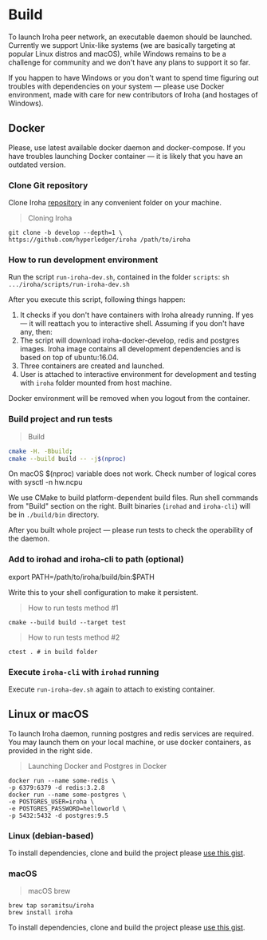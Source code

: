 # Build

To launch Iroha peer network, an executable daemon should be launched. Currently we support Unix-like systems (we are basically targeting at popular Linux distros and macOS), while Windows remains to be a challenge for community and we don't have any plans to support it so far.

If you happen to have Windows or you don't want to spend time figuring out troubles with dependencies on your system — please use Docker environment, made with care for new contributors of Iroha (and hostages of Windows).

## Docker

Please, use latest available docker daemon and docker-compose. If you have troubles launching Docker container — it is likely that you have an outdated version.

### Clone Git repository

Clone Iroha [repository](https://github.com/hyperledger/iroha) in any convenient folder on your machine.

> Cloning Iroha

``` shell
git clone -b develop --depth=1 \
https://github.com/hyperledger/iroha /path/to/iroha
```

### How to run development environment

Run the script `run-iroha-dev.sh`, contained in the folder `scripts`: `sh .../iroha/scripts/run-iroha-dev.sh`

After you execute this script, following things happen:

 1. It checks if you don't have containers with Iroha already running. If yes — it will reattach you to interactive shell. Assuming if you don't have any, then:
 2. The script will download iroha-docker-develop, redis and postgres images. Iroha image contains all development dependencies and is based on top of ubuntu:16.04.
 3. Three containers are created and launched.
 4. User is attached to interactive environment for development and testing with `iroha` folder mounted from host machine.

<aside class="notice">
Docker environment will be removed when you logout from the container.
</aside>


### Build project and run tests

> Build

``` bash
cmake -H. -Bbuild;
cmake --build build -- -j$(nproc)
```

<aside class="notice">
On macOS $(nproc) variable does not work. Check number of logical cores with sysctl -n hw.ncpu
</aside>

We use CMake to build platform-dependent build files. Run shell commands from "Build" section on the right. Built binaries (`irohad` and `iroha-cli`) will be in `./build/bin` directory.

After you built whole project — please run tests to check the operability of the daemon.

### Add to irohad and iroha-cli to path (optional)

export PATH=/path/to/iroha/build/bin:$PATH

<aside class="notice">
Write this to your shell configuration to make it persistent.
</aside>

> How to run tests method #1

``` shell
cmake --build build --target test
```

> How to run tests method #2

``` shell
ctest . # in build folder
```

### Execute `iroha-cli` with `irohad` running

Execute `run-iroha-dev.sh` again to attach to existing container.

## Linux or macOS

To launch Iroha daemon, running postgres and redis services are required. You may launch them on your local machine, or use docker containers, as provided in the right side.

> Launching Docker and Postgres in Docker

``` shell
docker run --name some-redis \
-p 6379:6379 -d redis:3.2.8
docker run --name some-postgres \
-e POSTGRES_USER=iroha \
-e POSTGRES_PASSWORD=helloworld \
-p 5432:5432 -d postgres:9.5
```

### Linux (debian-based)

To install dependencies, clone and build the project please [use this gist](https://gist.github.com/neewy/39557aa444c3317aeffbdedd9f0f51e2).


### macOS

> macOS brew

``` shell
brew tap soramitsu/iroha
brew install iroha
```

To install dependencies, clone and build the project please [use this gist](https://gist.github.com/neewy/bc0fea777592a5381aa4ab6e68bfe699).